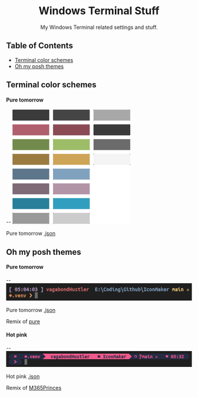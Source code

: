 <div align="center">
    
# Windows Terminal Stuff

My Windows Terminal related settings and stuff.

</div>

## Table of Contents

- [Terminal color schemes](#tcs)
- [Oh my posh themes](#ompt)

## Terminal color schemes <a name="tcs"></a>

#### Pure tomorrow
--
![prtsc](https://github.com/vagabondHustler/WindowsTerminal-Stuff/blob/main/color-schemes/pure-tomorrow-prtsc.png)

Pure tomorrow [.json](https://github.com/vagabondHustler/WindowsTerminal-Stuff/blob/main/color-schemes/pure-tomorrow.json)

## Oh my posh themes <a name="ompt"></a>

#### Pure tomorrow
--
![prtsc](https://github.com/vagabondHustler/WindowsTerminal-Stuff/blob/main/oh-my-posh-themes/pure-tomorrow-prtsc.png)

Pure tomorrow [.json](https://github.com/vagabondHustler/WindowsTerminal-Stuff/blob/main/oh-my-posh-themes/pure-tomorrow.omp.json)

Remix of [pure](https://github.com/JanDeDobbeleer/oh-my-posh/blob/main/themes/pure.omp.json)

#### Hot pink
--
![prtsc](https://github.com/vagabondHustler/WindowsTerminal-Stuff/blob/main/oh-my-posh-themes/hot-pink-prtsc.png)

Hot pink [.json](https://github.com/vagabondHustler/WindowsTerminal-Stuff/blob/main/oh-my-posh-themes/hot-pink.omp.json)

Remix of [M365Princes](https://github.com/JanDeDobbeleer/oh-my-posh/blob/main/themes/M365Princess.omp.json)
